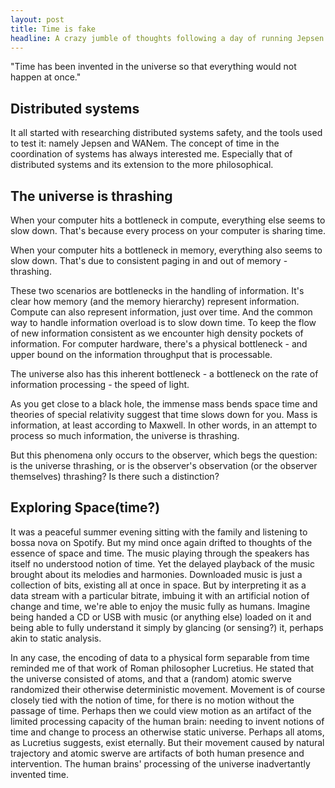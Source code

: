 ```yaml
---
layout: post
title: Time is fake
headline: A crazy jumble of thoughts following a day of running Jepsen tests on time. 
---
```


<div class="message">
"Time has been invented in the universe so that everything would not happen at once."
</div>

## Distributed systems

It all started with researching distributed systems safety, and the tools used to test it: namely Jepsen and WANem. The concept of time in the coordination of systems has always interested me. Especially that of distributed systems and its extension to the more philosophical. 



## The universe is thrashing 

When your computer hits a bottleneck in compute, everything else seems to slow down. That's because every process on your computer is sharing time. 

When your computer hits a bottleneck in memory, everything also seems to slow down. That's due to consistent paging in and out of memory - thrashing. 

These two scenarios are bottlenecks in the handling of information. It's clear how memory (and the memory hierarchy) represent information. Compute can also represent information, just over time. And the common way to handle information overload is to slow down time. To keep the flow of new information consistent as we encounter high density pockets of information. For computer hardware, there's a physical bottleneck - and upper bound on the information throughput that is processable.

The universe also has this inherent bottleneck - a bottleneck on the rate of information processing - the speed of light. 

As you get close to a black hole, the immense mass bends space time and theories of special relativity suggest that time slows down for you. Mass is information, at least according to Maxwell. In other words, in an attempt to process so much information, the universe is thrashing. 

But this phenomena only occurs to the observer, which begs the question: is the universe thrashing, or is the observer's observation (or the observer themselves) thrashing? Is there such a distinction?

## Exploring Space(time?)

It was a peaceful summer evening sitting with the family and listening to bossa nova on Spotify. But my mind once again drifted to thoughts of the essence of space and time. The music playing through the speakers has itself no understood notion of time. Yet the delayed playback of the music brought about its melodies and harmonies. Downloaded music is just a collection of bits, existing all at once in space. But by interpreting it as a data stream with a particular bitrate, imbuing it with an artificial notion of change and time, we're able to enjoy the music fully as humans. Imagine being handed a CD or USB with music (or anything else) loaded on it and being able to fully understand it simply by glancing (or sensing?) it, perhaps akin to static analysis.

In any case, the encoding of data to a physical form separable from time reminded me of that work of Roman philosopher Lucretius. He stated that the universe consisted of atoms, and that a (random) atomic swerve randomized their otherwise deterministic movement. Movement is of course closely tied with the notion of time, for there is no motion without the passage of time. Perhaps then we could view motion as an artifact of the limited processing capacity of the human brain: needing to invent notions of time and change to process an otherwise static universe. Perhaps all atoms, as Lucretius suggests, exist eternally. But their movement caused by natural trajectory and atomic swerve are artifacts of both human presence and intervention. The human brains' processing of the universe inadvertantly invented time.

